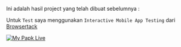 Ini adalah hasil project yang telah dibuat sebelumnya :

Untuk `Test` saya menggunakan
`Interactive Mobile App Testing` dari [Browsertack](https://browserstack.com/app-live)

[![My Papk Live](https://i.ytimg.com/vi/hIhGRjHy_Fc/maxresdefault.jpg)](https://youtu.be/hIhGRjHy_Fc "My Papk Live")